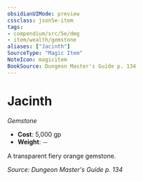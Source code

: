 ```yaml
---
obsidianUIMode: preview
cssclass: json5e-item
tags:
- compendium/src/5e/dmg
- item/wealth/gemstone
aliases: ["Jacinth"]
SourceType: "Magic Item"
NoteIcon: magicitem
BookSource: Dungeon Master's Guide p. 134
---
```

# Jacinth
*Gemstone*  

- **Cost**: 5,000 gp
- **Weight**: ⏤

A transparent fiery orange gemstone.

*Source: Dungeon Master's Guide p. 134*